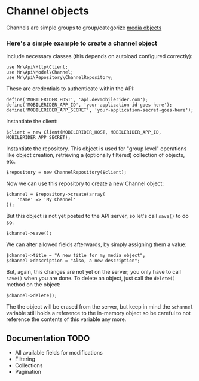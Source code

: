 # Channel objects

Channels are simple groups to group/categorize [media objects](media.md)

### Here's a simple example to create a channel object

Include necessary classes (this depends on autoload configured correctly):

    use Mr\Api\Http\Client;
    use Mr\Api\Model\Channel;
    use Mr\Api\Repository\ChannelRepository;

These are credentials to authenticate within the API:

    define('MOBILERIDER_HOST', 'api.devmobilerider.com');
    define('MOBILERIDER_APP_ID', 'your-application-id-goes-here');
    define('MOBILERIDER_APP_SECRET', 'your-application-secret-goes-here');

Instantiate the client:

    $client = new Client(MOBILERIDER_HOST, MOBILERIDER_APP_ID, MOBILERIDER_APP_SECRET);

Instantiate the repository. This object is used for "group level" operations like object creation, retrieving a (optionally filtered) collection of objects, etc.

    $repository = new ChannelRepository($client);

Now we can use this repository to create a new Channel object:

    $channel = $repository->create(array(
        'name' => 'My Channel'
    ));

But this object is not yet posted to the API server, so let's call `save()` to do so:

    $channel->save();

We can alter allowed fields afterwards, by simply assigning them a value:

    $channel->title = "A new title for my media object";
    $channel->description = "Also, a new description";

But, again, this changes are not yet on the server; you only have to call `save()` when you are done. To delete an object, just call the `delete()` method on the object:

    $channel->delete();

The the object will be erased from the server, but keep in mind the `$channel` variable still holds a reference to the in-memory object so be careful to not reference the contents of this variable any more.


## Documentation TODO

* All available fields for modifications
* Filtering
* Collections
* Pagination

